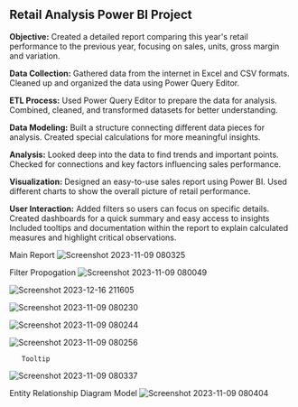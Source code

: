 
## Retail Analysis Power BI Project

**Objective:**
Created a detailed report comparing this year's retail performance to the previous year, focusing on sales, units, gross margin and variation.

**Data Collection:**
Gathered data from the internet in Excel and CSV formats.
Cleaned up and organized the data using Power Query Editor.

**ETL Process:**
Used Power Query Editor to prepare the data for analysis.
Combined, cleaned, and transformed datasets for better understanding.

**Data Modeling:**
Built a structure connecting different data pieces for analysis.
Created special calculations for more meaningful insights.

**Analysis:**
Looked deep into the data to find trends and important points.
Checked for connections and key factors influencing sales performance.

**Visualization:**
Designed an easy-to-use sales report using Power BI.
Used different charts to show the overall picture of retail performance.

**User Interaction:**
Added filters so users can focus on specific details.
Created dashboards for a quick summary and easy access to insights
Included tooltips and documentation within the report to explain calculated measures and highlight critical observations.

Main Report
![Screenshot 2023-11-09 080325](https://github.com/rekha1239/Sales-Retail-Analysis-Power-Bi-Project/assets/143036945/a7ea629f-837c-4a4c-b394-779bc6546fae)

Filter Propogation
![Screenshot 2023-11-09 080049](https://github.com/rekha1239/Sales-Retail-Analysis-Power-Bi-Project/assets/143036945/8d4cc6f3-060f-4ed4-aa97-eff3757ddac3)

![Screenshot 2023-12-16 211605](https://github.com/rekha1239/Sales-Retail-Analysis-Power-Bi-Project/assets/143036945/8db7551f-f30d-47a5-ba8d-2ae4f3a2c81d)

![Screenshot 2023-11-09 080230](https://github.com/rekha1239/Sales-Retail-Analysis-Power-Bi-Project/assets/143036945/c5854215-7be7-4311-ab18-551066d52798)

![Screenshot 2023-11-09 080244](https://github.com/rekha1239/Sales-Retail-Analysis-Power-Bi-Project/assets/143036945/08205d0b-6f8e-4fe7-9bbf-70644a63b6ac)

![Screenshot 2023-11-09 080256](https://github.com/rekha1239/Sales-Retail-Analysis-Power-Bi-Project/assets/143036945/2882e7fc-10f4-470c-a76c-b92facc63051)

       Tooltip
![Screenshot 2023-11-09 080337](https://github.com/rekha1239/Sales-Retail-Analysis-Power-Bi-Project/assets/143036945/1d6662c8-f3b7-4ae4-8262-368fbca581b7)
 
Entity Relationship Diagram Model
![Screenshot 2023-11-09 080404](https://github.com/rekha1239/Sales-Retail-Analysis-Power-Bi-Project/assets/143036945/87fb657a-b02d-4c16-97a0-efbbcf5e19fd)


